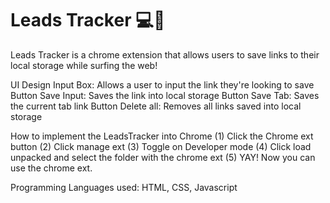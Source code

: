 # Leads Tracker 💻👥
 Leads Tracker is a chrome extension that allows users to save links to their local storage while surfing the web!

 UI Design
 Input Box: Allows a user to input the link they're looking to save
 Button Save Input: Saves the link into local storage
 Button Save Tab: Saves the current tab link 
 Button Delete all: Removes all links saved into local storage

 How to implement the LeadsTracker into Chrome
 (1) Click the Chrome ext button
 (2) Click manage ext
 (3) Toggle on Developer mode
 (4) Click load unpacked and select the folder with the chrome ext
 (5) YAY! Now you can use the chrome ext.

 Programming Languages used: HTML, CSS, Javascript 
